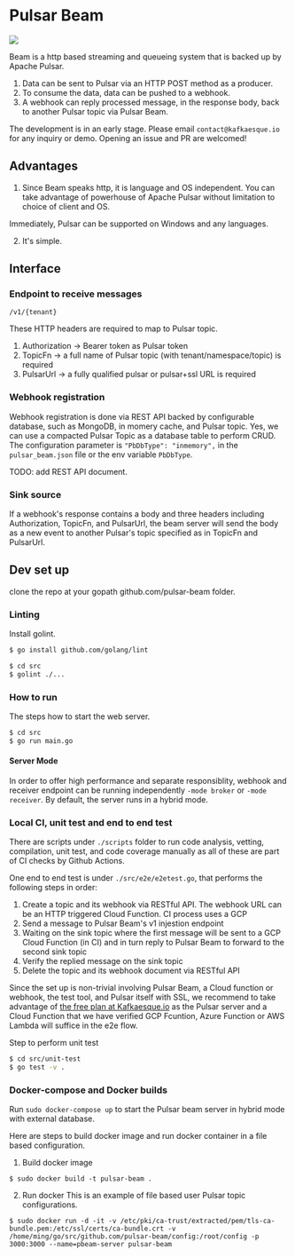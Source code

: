 # Pulsar Beam

![](https://github.com/kafkaesque-io/pulsar-beam/workflows/build%20and%20test/badge.svg)

Beam is a http based streaming and queueing system that is backed up by Apache Pulsar.

1. Data can be sent to Pulsar via an HTTP POST method as a producer.
2. To consume the data, data can be pushed to a webhook.
3. A webhook can reply processed message, in the response body, back to another Pulsar topic via Pulsar Beam.

The development is in an early stage. Please email `contact@kafkaesque.io` for any inquiry or demo. Opening an issue and PR are welcomed!

## Advantages
1. Since Beam speaks http, it is language and OS independent. You can take advantage of powerhouse of Apache Pulsar without limitation to choice of client and OS.

Immediately, Pulsar can be supported on Windows and any languages.

2. It's simple.

## Interface

### Endpoint to receive messages

```
/v1/{tenant}
```
These HTTP headers are required to map to Pulsar topic.
1. Authorization -> Bearer token as Pulsar token
2. TopicFn -> a full name of Pulsar topic (with tenant/namespace/topic) is required
3. PulsarUrl -> a fully qualified pulsar or pulsar+ssl URL is required

### Webhook registration
Webhook registration is done via REST API backed by configurable database, such as MongoDB, in momery cache, and Pulsar topic. Yes, we can use a compacted Pulsar Topic as a database table to perform CRUD. The configuration parameter is `"PbDbType": "inmemory",` in the `pulsar_beam.json` file or the env variable `PbDbType`.

TODO: add REST API document.

### Sink source

If a webhook's response contains a body and three headers including Authorization, TopicFn, and PulsarUrl, the beam server will send the body as a new event to another Pulsar's topic specified as in TopicFn and PulsarUrl.

## Dev set up
clone the repo at your gopath github.com/pulsar-beam folder.

### Linting
Install golint.
```bash
$ go install github.com/golang/lint
```

```bash
$ cd src
$ golint ./...
```

### How to run 
The steps how to start the web server.
```bash
$ cd src
$ go run main.go
```

#### Server Mode
In order to offer high performance and separate responsiblity, webhook and receiver endpoint can be running independently `-mode broker` or `-mode receiver`. By default, the server runs in a hybrid mode.

### Local CI, unit test and end to end test
There are scripts under `./scripts` folder to run code analysis, vetting, compilation, unit test, and code coverage manually as all of these are part of CI checks by Github Actions.

One end to end test is under `./src/e2e/e2etest.go`, that performs the following steps in order:
1. Create a topic and its webhook via RESTful API. The webhook URL can be an HTTP triggered Cloud Function. CI process uses a GCP 
2. Send a message to Pulsar Beam's v1 injestion endpoint
3. Waiting on the sink topic where the first message will be sent to a GCP Cloud Function (in CI) and in turn reply to Pulsar Beam to forward to the second sink topic
4. Verify the replied message on the sink topic
5. Delete the topic and its webhook document via RESTful API

Since the set up is non-trivial involving Pulsar Beam, a Cloud function or webhook, the test tool, and Pulsar itself with SSL, we recommend to take advantage of [the free plan at Kafkaesque.io](https://kafkaesque.io) as the Pulsar server and a Cloud Function that we have verified GCP Fcuntion, Azure Function or AWS Lambda will suffice in the e2e flow.

 Step to perform unit test
```bash
$ cd src/unit-test
$ go test -v .
```

### Docker-compose and Docker builds
Run `sudo docker-compose up` to start the Pulsar beam server in hybrid mode with external database. 

Here are steps to build docker image and run docker container in a file based configuration.

1. Build docker image
```
$ sudo docker build -t pulsar-beam .
```

2. Run docker
This is an example of file based user Pulsar topic configurations.

```
$ sudo docker run -d -it -v /etc/pki/ca-trust/extracted/pem/tls-ca-bundle.pem:/etc/ssl/certs/ca-bundle.crt -v /home/ming/go/src/github.com/pulsar-beam/config:/root/config -p 3000:3000 --name=pbeam-server pulsar-beam
```
